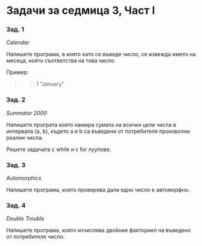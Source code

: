 ﻿# Задачи за седмица 3, Част I

### Зад. 1
_Calendar_

Напишете програма, в която като се въведе число, се извежда името на месеца, който
съответства на това число.

Пример:
>> 1
>> "January"

### Зад. 2

_Summator 2000_

Напишете програта която намира сумата на всички цели числа
в интервала (a, b), където a и b са въведени от потребителя
произволни реални числа.

Решете задачата с while и с for луупове.

### Зад. 3

_Automorphics_

Напишете програма, която проверява дали едно число е автоморфно.

### Зад. 4

_Double Trouble_

Напишете програма, която изчислява двойния факториел на въведено от потребителя число.
